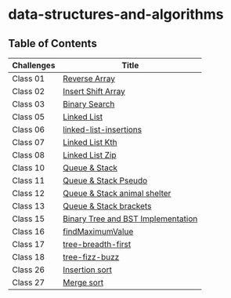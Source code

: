 # data-structures-and-algorithms

## Table of Contents

| Challenges | Title                                                           |
|------------|-----------------------------------------------------------------|
| Class 01   | [Reverse Array](./java-challenges-cc1/README.md)                |
| Class 02   | [Insert Shift Array](./java-challenges-cc2/README.md)           |
| Class 03   | [Binary Search](./java-challenges-cc3/README.md)                |
| Class 05   | [Linked List](./java-challenges-cc5/README.md)                  |
| Class 06   | [linked-list-insertions](./java-challenge-cc6/README.md)        |
| Class 07   | [Linked List Kth](challenge-cc7/README.md)                      |
| Class 08   | [Linked List Zip](challenge-cc8/README.md)                      |
| Class 10   | [Queue & Stack](challenge-cc10/README.md)                       |
| Class 11   | [Queue & Stack Pseudo ](challenge-cc11/README.md)               |
| Class 12   | [Queue & Stack animal shelter](challenge-cc12/README.md)        |
| Class 13   | [Queue & Stack brackets](challenge-cc13/README.md)              |
| Class 15   | [Binary Tree and BST Implementation](challenge-cc15/README.md)  |
| Class 16   | [findMaximumValue](challenge-cc16/README.md)                    |
| Class 17   | [tree-breadth-first](challenge-cc17/README.md)                  |
| Class 18   | [tree-fizz-buzz](challenge-cc18/README.md)                      |
| Class 26   | [Insertion sort ](challenge-cc26/README.md)                     |
| Class 27   | [Merge sort ](challenge-cc27/README.md)                         |









